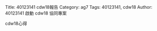 Title: 40123141 cdw18報告
Category: ag7
Tags: 40123141, cdw18
Author: 40123141
啟動 cdw18 協同專案

<!-- PELICAN_END_SUMMARY -->

cdw18心得

